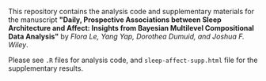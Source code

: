 This repository contains the analysis code and supplementary materials for the manuscript 
**"Daily, Prospective Associations between Sleep Architecture and Affect: Insights from Bayesian Multilevel Compositional Data Analysis"** 
by *Flora Le, Yang Yap, Dorothea Dumuid, and Joshua F. Wiley*.

Please see 
`.R` files for analysis code, and 
`sleep-affect-supp.html` file for the supplementary results. 
